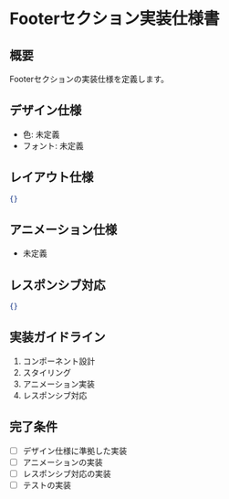 # Footerセクション実装仕様書

## 概要
Footerセクションの実装仕様を定義します。

## デザイン仕様
- 色: 未定義
- フォント: 未定義

## レイアウト仕様
```json
{}
```

## アニメーション仕様
- 未定義

## レスポンシブ対応
```json
{}
```

## 実装ガイドライン
1. コンポーネント設計
2. スタイリング
3. アニメーション実装
4. レスポンシブ対応

## 完了条件
- [ ] デザイン仕様に準拠した実装
- [ ] アニメーションの実装
- [ ] レスポンシブ対応の実装
- [ ] テストの実装
